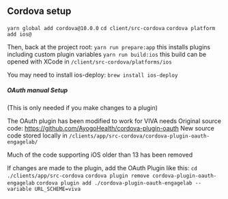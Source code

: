 

## Cordova setup

`yarn global add cordova@10.0.0`
`cd client/src-cordova`
`cordova platform add ios@`

Then, back at the project root:
`yarn run prepare:app`  this installs plugins including custom plugin variables
`yarn run build:ios`  this build can be opened with XCode in `/client/src-cordova/platforms/ios`

You may need to install ios-deploy: `brew install ios-deploy`


##### OAuth manual Setup

(This is only needed if you make changes to a plugin)

The OAuth plugin has been modified to work for VIVA needs
Original source code: https://github.com/AyogoHealth/cordova-plugin-oauth
New source code stored locally in `/clients/app/src-cordova/cordova-plugin-oauth-engagelab/`

Much of the code supporting iOS older than 13 has been removed

If changes are made to the plugin, add the OAuth Plugin like this:
`cd ./clients/app/src-cordova`
`cordova plugin remove cordova-plugin-oauth-engagelab`
`cordova plugin add ./cordova-plugin-oauth-engagelab --variable URL_SCHEME=viva`

